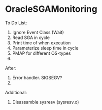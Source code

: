 # OracleSGAMonitoring

To Do List:
1. Ignore Event Class (Wait)
2. Read SGA in cycle
3. Print time of when execution
4. Parameterize sleep time in cycle
5. PMAP for different OS-types
6. 



After:
1. Error handler. SIGSEGV?
2. 


Additional:
1. Disassamble sysresv (sysresv.o)
